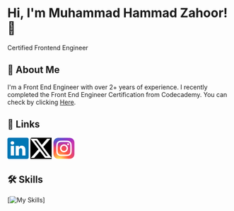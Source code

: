 # Hi, I'm Muhammad Hammad Zahoor! 👋

Certified Frontend Engineer

## 🚀 About Me

I'm a Front End Engineer with over 2+ years of experience. I recently completed the Front End Engineer Certification from Codecademy. You can check by clicking
[Here](https://www.codecademy.com/profiles/hammadzahoor/certificates/2682884a0719474f96407efe432fdd87).


## 🔗 Links
[![linkedin](https://raw.githubusercontent.com/CLorant/readme-social-icons/main/medium/filled/linkedin.svg)](www.linkedin.com/in/m-hammad-zahoor)
[![twitter](https://raw.githubusercontent.com/CLorant/readme-social-icons/main/medium/filled/twitter-x.svg)](https://x.com/M_HAMMAD_ZAHOOR)
[![instagram](https://raw.githubusercontent.com/CLorant/readme-social-icons/main/medium/filled/instagram.svg)](https://instagram.com/__m.hammad)


## 🛠 Skills
[![My Skills](https://skillicons.dev/icons?i=html,css,bootstrap,tailwind,javascript,typescript,react,redux,nodejs,nextjs,c,cpp,wordpress,git,github&perline=5)]








<!--
**Hammadzahoor/hammadzahoor** is a ✨ _special_ ✨ repository because its `README.md` (this file) appears on your GitHub profile.

Here are some ideas to get you started:

- 🔭 I’m currently working on ...
- 🌱 I’m currently learning ...
- 👯 I’m looking to collaborate on ...
- 🤔 I’m looking for help with ...
- 💬 Ask me about ...
- 📫 How to reach me: ...
- 😄 Pronouns: ...
- ⚡ Fun fact: ...
-->
